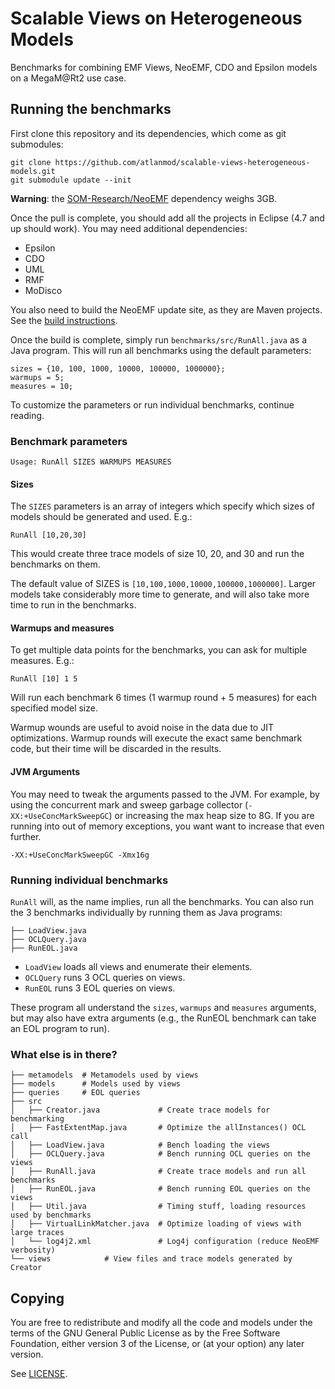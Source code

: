 # Scalable Views on Heterogeneous Models

Benchmarks for combining EMF Views, NeoEMF, CDO and Epsilon models on a
MegaM@Rt2 use case.

## Running the benchmarks

First clone this repository and its dependencies, which come as git submodules:

```
git clone https://github.com/atlanmod/scalable-views-heterogeneous-models.git
git submodule update --init
```

**Warning**: the [SOM-Research/NeoEMF][som-neo] dependency weighs 3GB.

Once the pull is complete, you should add all the projects in Eclipse (4.7 and
up should work).  You may need additional dependencies:

- Epsilon
- CDO
- UML
- RMF
- MoDisco

You also need to build the NeoEMF update site, as they are Maven projects.  See
the [build instructions](https://github.com/SOM-Research/NeoEMF#build).

Once the build is complete, simply run `benchmarks/src/RunAll.java` as a Java
program.  This will run all benchmarks using the default parameters:

```
sizes = {10, 100, 1000, 10000, 100000, 1000000};
warmups = 5;
measures = 10;
```

To customize the parameters or run individual benchmarks, continue reading.

### Benchmark parameters
```
Usage: RunAll SIZES WARMUPS MEASURES
```

#### Sizes
The `SIZES` parameters is an array of integers which specify which sizes of
models should be generated and used.  E.g.:

```
RunAll [10,20,30]
```

This would create three trace models of size 10, 20, and 30 and run the
benchmarks on them.

The default value of SIZES is `[10,100,1000,10000,100000,1000000]`.  Larger
models take considerably more time to generate, and will also take more time to
run in the benchmarks.

#### Warmups and measures
To get multiple data points for the benchmarks, you can ask for multiple
measures.  E.g.:

```
RunAll [10] 1 5
```

Will run each benchmark 6 times (1 warmup round + 5 measures) for each specified
model size.

Warmup wounds are useful to avoid noise in the data due to JIT optimizations.
Warmup rounds will execute the exact same benchmark code, but their time will be
discarded in the results.

#### JVM Arguments
You may need to tweak the arguments passed to the JVM.  For example, by using
the concurrent mark and sweep garbage collector (`-XX:+UseConcMarkSweepGC`) or
increasing the max heap size to 8G.  If you are running into out of memory
exceptions, you want want to increase that even further.

```
-XX:+UseConcMarkSweepGC -Xmx16g
```

### Running individual benchmarks
`RunAll` will, as the name implies, run all the benchmarks.  You can also run
the 3 benchmarks individually by running them as Java programs:

```
├── LoadView.java
├── OCLQuery.java
├── RunEOL.java
```

- `LoadView` loads all views and enumerate their elements.
- `OCLQuery` runs 3 OCL queries on views.
- `RunEOL` runs 3 EOL queries on views.

These program all understand the `sizes`, `warmups` and `measures` arguments,
but may also have extra arguments (e.g., the RunEOL benchmark can take an EOL
program to run).

### What else is in there?


```
├── metamodels  # Metamodels used by views
├── models      # Models used by views
├── queries     # EOL queries
├── src
│   ├── Creator.java             # Create trace models for benchmarking
│   ├── FastExtentMap.java       # Optimize the allInstances() OCL call
│   ├── LoadView.java            # Bench loading the views
│   ├── OCLQuery.java            # Bench running OCL queries on the views
│   ├── RunAll.java              # Create trace models and run all benchmarks
│   ├── RunEOL.java              # Bench running EOL queries on the views
│   ├── Util.java                # Timing stuff, loading resources used by benchmarks
│   ├── VirtualLinkMatcher.java  # Optimize loading of views with large traces
│   └── log4j2.xml               # Log4j configuration (reduce NeoEMF verbosity)
└── views            # View files and trace models generated by Creator
```

## Copying
You are free to redistribute and modify all the code and models under the terms
of the GNU General Public License as by the Free Software Foundation, either
version 3 of the License, or (at your option) any later version.

See [LICENSE](LICENSE).


[som-neo]: https://github.com/SOM-Research/NeoEMF/
